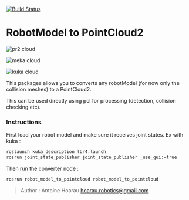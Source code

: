 [![Build Status](https://travis-ci.org/ahoarau/robot_model_to_pointcloud.svg?branch=master)](https://travis-ci.org/ahoarau/robot_model_to_pointcloud)

RobotModel to PointCloud2
====================
![pr2 cloud](http://googledrive.com/host/0B6zWJ1Gzg1UTUW1rYVpiMUZvUkk/pr2_cloud_small.png)

![meka cloud](http://googledrive.com/host/0B6zWJ1Gzg1UTUW1rYVpiMUZvUkk/meka_cloud_small.png)

![kuka cloud](http://googledrive.com/host/0B6zWJ1Gzg1UTUW1rYVpiMUZvUkk/kuka_cloud_small.png)

This packages allows you to converts any robotModel (for now only the collision meshes) to a PointCloud2.

This can be used directly using pcl for processing (detection, collision checking etc).

### Instructions

First load your robot model and make sure it receives joint states. Ex with kuka : 
```bash
roslaunch kuka_description lbr4.launch
rosrun joint_state_publisher joint_state_publisher _use_gui:=true
```
Then run the converter node : 

```bash
rosrun robot_model_to_pointcloud robot_model_to_pointcloud
```

> Author : Antoine Hoarau <hoarau.robotics@gmail.com> 


